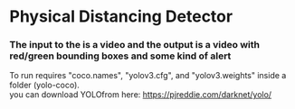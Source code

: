 # Physical Distancing Detector

### The input to the is a video and the output is a video with red/green bounding boxes and some kind of alert

To run requires "coco.names", "yolov3.cfg", and "yolov3.weights" inside a folder (yolo-coco).  
you can download YOLOfrom here: https://pjreddie.com/darknet/yolo/


